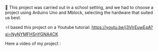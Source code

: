 🤖 This project was carried out in a school setting, and we had to choose a project using Arduino Uno and Mblock, selecting the hardware that suited us best.

⭐️I based this project on a Youtube tutorial: 
https://youtu.be/j3VlrEuwEpA?si=NyNYMFHSnYGNA4CK

Here a video of my project : 
